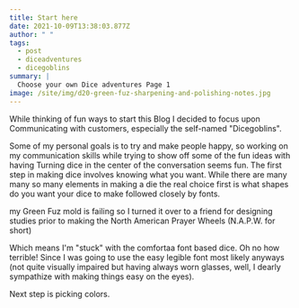 ```yaml
---
title: Start here
date: 2021-10-09T13:38:03.877Z
author: " "
tags:
  - post
  - diceadventures
  - dicegoblins
summary: |
  Choose your own Dice adventures Page 1 
image: /site/img/d20-green-fuz-sharpening-and-polishing-notes.jpg
---
```

While thinking of fun ways to start this Blog I decided to focus upon Communicating with customers, especially the self-named "Dicegoblins".

Some of my personal goals is to try and make people happy, so working on my communication skills while trying to show off some of the fun ideas with having Turning dice in the center of the conversation seems fun. The first step in making dice involves knowing what you want. While there are many many so many elements in making a die the real choice first is what shapes do you want your dice to make followed closely by fonts.

my Green Fuz mold is failing so I turned it over to a friend for designing studies prior to making the North American Prayer Wheels (N.A.P.W. for short) 

Which means I'm "stuck" with the comfortaa font based dice. Oh no how terrible! Since I was going to use the easy legible font most likely anyways (not quite visually impaired but having always worn glasses, well, I dearly sympathize with making things easy on the eyes). 

Next step is picking colors.
